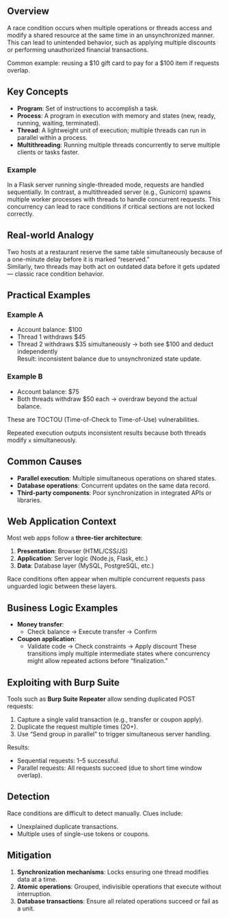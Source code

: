 ## Overview
A race condition occurs when multiple operations or threads access and modify a shared resource at the same time in an unsynchronized manner. This can lead to unintended behavior, such as applying multiple discounts or performing unauthorized financial transactions.

Common example: reusing a $10 gift card to pay for a $100 item if requests overlap.

## Key Concepts
- **Program**: Set of instructions to accomplish a task.
- **Process**: A program in execution with memory and states (new, ready, running, waiting, terminated).
- **Thread**: A lightweight unit of execution; multiple threads can run in parallel within a process.
- **Multithreading**: Running multiple threads concurrently to serve multiple clients or tasks faster.

### Example
In a Flask server running single-threaded mode, requests are handled sequentially. In contrast, a multithreaded server (e.g., Gunicorn) spawns multiple worker processes with threads to handle concurrent requests. This concurrency can lead to race conditions if critical sections are not locked correctly.

## Real-world Analogy
Two hosts at a restaurant reserve the same table simultaneously because of a one-minute delay before it is marked “reserved.”  
Similarly, two threads may both act on outdated data before it gets updated — classic race condition behavior.

## Practical Examples
### Example A
- Account balance: $100
- Thread 1 withdraws $45
- Thread 2 withdraws $35 simultaneously → both see $100 and deduct independently  
Result: inconsistent balance due to unsynchronized state update.

### Example B
- Account balance: $75
- Both threads withdraw $50 each → overdraw beyond the actual balance.

These are TOCTOU (Time-of-Check to Time-of-Use) vulnerabilities.


Repeated execution outputs inconsistent results because both threads modify `x` simultaneously.

## Common Causes
- **Parallel execution**: Multiple simultaneous operations on shared states.
- **Database operations**: Concurrent updates on the same data record.
- **Third-party components**: Poor synchronization in integrated APIs or libraries.

## Web Application Context
Most web apps follow a **three-tier architecture**:
1. **Presentation**: Browser (HTML/CSS/JS)
2. **Application**: Server logic (Node.js, Flask, etc.)
3. **Data**: Database layer (MySQL, PostgreSQL, etc.)

Race conditions often appear when multiple concurrent requests pass unguarded logic between these layers.

## Business Logic Examples
- **Money transfer**:
  - Check balance → Execute transfer → Confirm
- **Coupon application**:
  - Validate code → Check constraints → Apply discount
These transitions imply multiple intermediate states where concurrency might allow repeated actions before “finalization.”

## Exploiting with Burp Suite
Tools such as **Burp Suite Repeater** allow sending duplicated POST requests:
1. Capture a single valid transaction (e.g., transfer or coupon apply).
2. Duplicate the request multiple times (20+).
3. Use “Send group in parallel” to trigger simultaneous server handling.

Results:
- Sequential requests: 1–5 successful.
- Parallel requests: All requests succeed (due to short time window overlap).

## Detection
Race conditions are difficult to detect manually. Clues include:
- Unexplained duplicate transactions.
- Multiple uses of single-use tokens or coupons.

## Mitigation
1. **Synchronization mechanisms**: Locks ensuring one thread modifies data at a time.
2. **Atomic operations**: Grouped, indivisible operations that execute without interruption.
3. **Database transactions**: Ensure all related operations succeed or fail as a unit.

